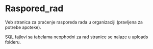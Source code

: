 # Raspored_rad
Veb stranica za praćenje rasporeda rada u organizaciji (pravljena za potrebe apoteke). 

SQL fajlovi sa tabelama neophodni za rad stranice se nalaze u uploads folderu. 
